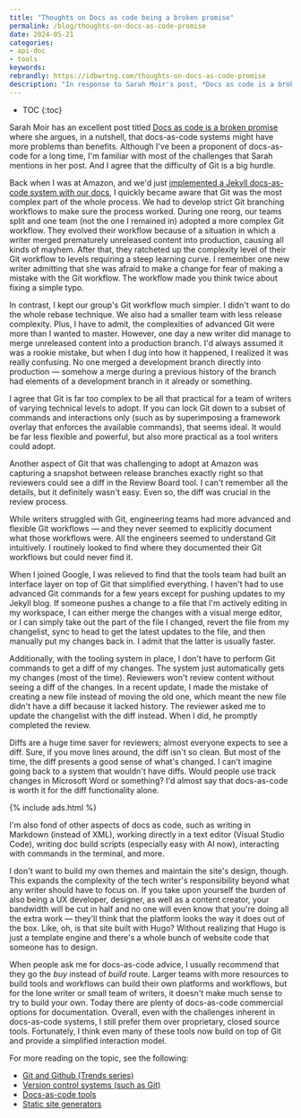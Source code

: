 ```yaml
---
title: "Thoughts on Docs as code being a broken promise"
permalink: /blog/thoughts-on-docs-as-code-promise
date: 2024-05-21
categories:
- api-doc
- tools
keywords: 
rebrandly: https://idbwrtng.com/thoughts-on-docs-as-code-promise
description: "In response to Sarah Moir's post, *Docs as code is a broken promise,* I agree that Git's complexity can be a major hurdle for writers, especially when generating diffs for review. Simpler Git workflows and tools with visual interfaces for merging and diffs are essential for making the process smoother. Despite its challenges, I still prefer docs-as-code over proprietary tools because of its advantages, like using Markdown and generating diffs for review."
---
```


* TOC
{:toc}

Sarah Moir has an excellent post titled [Docs as code is a broken promise](https://thisisimportant.net/posts/docs-as-code-broken-promise/) where she argues, in a nutshell, that docs-as-code systems might have more problems than benefits. Although I've been a proponent of docs-as-code for a long time, I'm familiar with most of the challenges that Sarah mentions in her post. And I agree that the difficulty of Git is a big hurdle.

Back when I was at Amazon, and we'd just [implemented a Jekyll docs-as-code system with our docs](/2017/11/21/switching-to-docs-as-code/), I quickly became aware that Git was the most complex part of the whole process. We had to develop strict Git branching workflows to make sure the process worked. During one reorg, our teams split and one team (not the one I remained in) adopted a more complex Git workflow. They evolved their workflow because of a situation in which a writer merged prematurely unreleased content into production, causing all kinds of mayhem. After that, they ratcheted up the complexity level of their Git workflow to levels requiring a steep learning curve. I remember one new writer admitting that she was afraid to make a change for fear of making a mistake with the Git workflow. The workflow made you think twice about fixing a simple typo.

In contrast, I kept our group's Git workflow much simpler. I didn't want to do the whole rebase technique. We also had a smaller team with less release complexity. Plus, I have to admit, the complexities of advanced Git were more than I wanted to master. However, one day a new writer did manage to merge unreleased content into a production branch. I'd always assumed it was a rookie mistake, but when I dug into how it happened, I realized it was really confusing. No one merged a development branch directly into production &mdash; somehow a merge during a previous history of the branch had elements of a development branch in it already or something. 

I agree that Git is far too complex to be all that practical for a team of writers of varying technical levels to adopt. If you can lock Git down to a subset of commands and interactions only (such as by superimposing a framework overlay that enforces the available commands), that seems ideal. It would be far less flexible and powerful, but also more practical as a tool writers could adopt.

Another aspect of Git that was challenging to adopt at Amazon was capturing a snapshot between release branches exactly right so that reviewers could see a diff in the Review Board tool. I can't remember all the details, but it definitely wasn't easy. Even so, the diff was crucial in the review process.

While writers struggled with Git, engineering teams had more advanced and flexible Git workflows &mdash; and they never seemed to explicitly document what those workflows were. All the engineers seemed to understand Git intuitively. I routinely looked to find where they documented their Git workflows but could never find it.

When I joined Google, I was relieved to find that the tools team had built an interface layer on top of Git that simplified everything. I haven't had to use advanced Git commands for a few years except for pushing updates to my Jekyll blog. If someone pushes a change to a file that I'm actively editing in my workspace, I can either merge the changes with a visual merge editor, or I can simply take out the part of the file I changed, revert the file from my changelist, sync to head to get the latest updates to the file, and then manually put my changes back in. I admit that the latter is usually faster.

Additionally, with the tooling system in place, I don't have to perform Git commands to get a diff of my changes. The system just automatically gets my changes (most of the time). Reviewers won't review content without seeing a diff of the changes. In a recent update, I made the mistake of creating a new file instead of moving the old one, which meant the new file didn't have a diff because it lacked history. The reviewer asked me to update the changelist with the diff instead. When I did, he promptly completed the review. 

Diffs are a huge time saver for reviewers; almost everyone expects to see a diff. Sure, if you move lines around, the diff isn't so clean. But most of the time, the diff presents a good sense of what's changed. I can't imagine going back to a system that wouldn't have diffs. Would people use track changes in Microsoft Word or something? I'd almost say that docs-as-code is worth it for the diff functionality alone.

{% include ads.html %}

I'm also fond of other aspects of docs as code, such as writing in Markdown (instead of XML), working directly in a text editor (Visual Studio Code), writing doc build scripts (especially easy with AI now), interacting with commands in the terminal, and more. 

I don't want to build my own themes and maintain the site's design, though. This expands the complexity of the tech writer's responsibility beyond what any writer should have to focus on. If you take upon yourself the burden of also being a UX developer, designer, as well as a content creator, your bandwidth will be cut in half and no one will even know that you're doing all the extra work &mdash; they'll think that the platform looks the way it does out of the box. Like, oh, is that site built with Hugo? Without realizing that Hugo is just a template engine and there's a whole bunch of website code that someone has to design.

When people ask me for docs-as-code advice, I usually recommend that they go the *buy* instead of *build* route. Larger teams with more resources to build tools and workflows can build their own platforms and workflows, but for the lone writer or small team of writers, it doesn't make much sense to try to build your own. Today there are plenty of docs-as-code commercial options for documentation. Overall, even with the challenges inherent in docs-as-code systems, I still prefer them over proprietary, closed source tools. Fortunately, I think even many of these tools now build on top of Git and provide a simplified interaction model.

For more reading on the topic, see the following:

* [Git and Github (Trends series)](/trends/trends-to-follow-or-forget-git-and-github.html)
* [Version control systems (such as Git)](/learnapidoc/pubapis_version_control.html)
* [Docs-as-code tools](/learnapidoc/pubapis_docs_as_code.html)
* [Static site generators](/learnapidoc/pubapis_static_site_generators.html)

